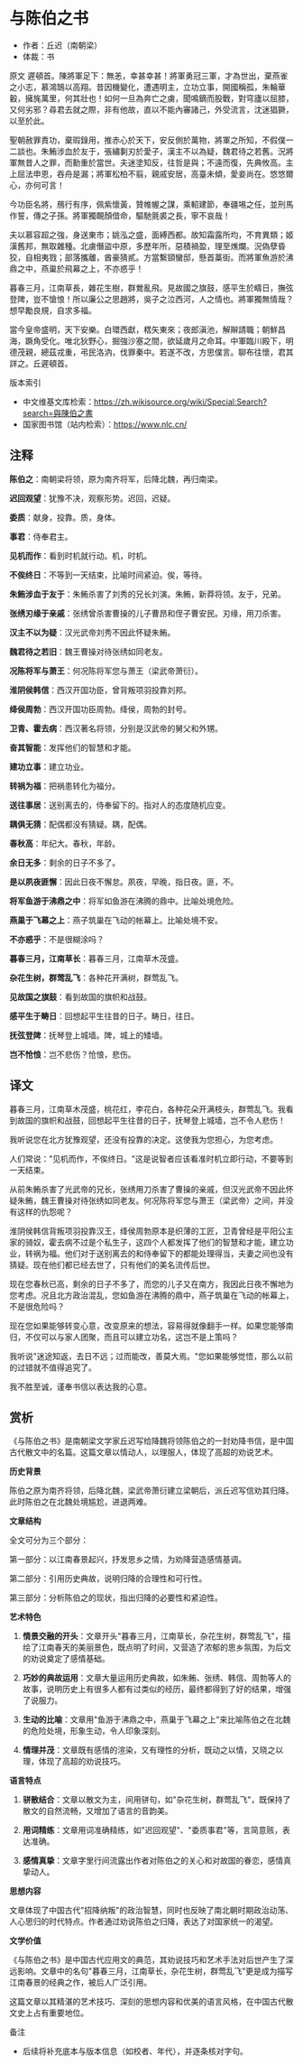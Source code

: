 <!--
 * @Author: ylmzfun ylmzfun@163.com
 * @Date: 2025-10-01 12:39:09
 * @LastEditors: ylmzfun ylmzfun@163.com
 * @LastEditTime: 2025-10-01 12:39:35
 * @FilePath: /诗词/与陈伯之书.md
 * @Description: 这是默认设置,请设置`customMade`, 打开koroFileHeader查看配置 进行设置: https://github.com/OBKoro1/koro1FileHeader/wiki/%E9%85%8D%E7%BD%AE
-->
# 与陈伯之书

- 作者：丘迟（南朝梁）
- 体裁：书

原文
遲頓首。陳將軍足下：無恙，幸甚幸甚！將軍勇冠三軍，才為世出，棄燕雀之小志，慕鴻鵠以高翔。昔因機變化，遭遇明主，立功立事，開國稱孤，朱輪華轂，擁旄萬里，何其壯也！如何一旦為奔亡之虜，聞鳴鏑而股戰，對穹廬以屈膝，又何劣邪？尋君去就之際，非有他故，直以不能內審諸己，外受流言，沈迷猖獗，以至於此。

聖朝赦罪責功，棄瑕錄用，推赤心於天下，安反側於萬物，將軍之所知，不假僕一二談也。朱鮪涉血於友于，張繡剚刃於愛子，漢主不以為疑，魏君待之若舊。況將軍無昔人之罪，而勳重於當世。夫迷塗知反，往哲是與；不遠而復，先典攸高。主上屈法申恩，吞舟是漏；將軍松柏不翦，親戚安居，高臺未傾，愛妾尚在。悠悠爾心，亦何可言！

今功臣名將，鴈行有序，佩紫懷黃，贊帷幄之謀，乘軺建節，奉疆埸之任，並刑馬作誓，傳之子孫。將軍獨靦顏借命，驅馳氈裘之長，寧不哀哉！

夫以慕容超之強，身送東市；姚泓之盛，面縛西都。故知霜露所均，不育異類；姬漢舊邦，無取雜種。北虜僭盜中原，多歷年所，惡積禍盈，理至燋爛。況偽孽昏狡，自相夷戮；部落攜離，酋豪猜貳。方當繫頸蠻邸，懸首藁街。而將軍魚游於沸鼎之中，燕巢於飛幕之上，不亦惑乎！

暮春三月，江南草長，雜花生樹，群鶯亂飛。見故國之旗鼓，感平生於疇日，撫弦登陴，豈不愴悢！所以廉公之思趙將，吳子之泣西河，人之情也。將軍獨無情哉？想早勵良規，自求多福。

當今皇帝盛明，天下安樂。白環西獻，楛矢東來；夜郎滇池，解辮請職；朝鮮昌海，蹶角受化。唯北狄野心，掘強沙塞之間，欲延歲月之命耳。中軍臨川殿下，明德茂親，總茲戎重，弔民洛汭，伐罪秦中。若遂不改，方思僕言。聊布往懷，君其詳之。丘遲頓首。

版本索引
- 中文维基文库检索：https://zh.wikisource.org/wiki/Special:Search?search=與陳伯之書
- 国家图书馆（站内检索）：https://www.nlc.cn/

## 注释

**陈伯之**：南朝梁将领，原为南齐将军，后降北魏，再归南梁。

**迟回观望**：犹豫不决，观察形势。迟回，迟疑。

**委质**：献身，投靠。质，身体。

**事君**：侍奉君主。

**见机而作**：看到时机就行动。机，时机。

**不俟终日**：不等到一天结束，比喻时间紧迫。俟，等待。

**朱鲔涉血于友于**：朱鲔杀害了刘秀的兄长刘演。朱鲔，新莽将领。友于，兄弟。

**张绣刃缘于亲戚**：张绣曾杀害曹操的儿子曹昂和侄子曹安民。刃缘，用刀杀害。

**汉主不以为疑**：汉光武帝刘秀不因此怀疑朱鲔。

**魏君待之若旧**：魏王曹操对待张绣如同老友。

**况陈将军与萧王**：何况陈将军您与萧王（梁武帝萧衍）。

**淮阴侯韩信**：西汉开国功臣，曾背叛项羽投靠刘邦。

**绛侯周勃**：西汉开国功臣周勃。绛侯，周勃的封号。

**卫青、霍去病**：西汉著名将领，分别是汉武帝的舅父和外甥。

**奋其智能**：发挥他们的智慧和才能。

**建功立事**：建立功业。

**转祸为福**：把祸患转化为福分。

**送往事居**：送别离去的，侍奉留下的。指对人的态度随机应变。

**耦俱无猜**：配偶都没有猜疑。耦，配偶。

**春秋高**：年纪大。春秋，年龄。

**余日无多**：剩余的日子不多了。

**是以夙夜匪懈**：因此日夜不懈怠。夙夜，早晚，指日夜。匪，不。

**将军鱼游于沸鼎之中**：将军如鱼游在沸腾的鼎中。比喻处境危险。

**燕巢于飞幕之上**：燕子筑巢在飞动的帐幕上。比喻处境不安。

**不亦惑乎**：不是很糊涂吗？

**暮春三月，江南草长**：暮春三月，江南草木茂盛。

**杂花生树，群莺乱飞**：各种花开满树，群莺乱飞。

**见故国之旗鼓**：看到故国的旗帜和战鼓。

**感平生于畴日**：回想起平生往昔的日子。畴日，往日。

**抚弦登陴**：抚琴登上城墙。陴，城上的矮墙。

**岂不怆悢**：岂不悲伤？怆悢，悲伤。

## 译文

暮春三月，江南草木茂盛，桃花红，李花白，各种花朵开满枝头，群莺乱飞。我看到故国的旗帜和战鼓，回想起平生往昔的日子，抚琴登上城墙，岂不令人悲伤！

我听说您在北方犹豫观望，还没有投靠的决定。这使我为您担心，为您考虑。

人们常说："见机而作，不俟终日。"这是说智者应该看准时机立即行动，不要等到一天结束。

从前朱鲔杀害了光武帝的兄长，张绣用刀杀害了曹操的亲戚，但汉光武帝不因此怀疑朱鲔，魏王曹操对待张绣如同老友。何况陈将军您与萧王（梁武帝）之间，并没有这样的仇怨呢？

淮阴侯韩信背叛项羽投靠汉王，绛侯周勃原本是织薄的工匠，卫青曾经是平阳公主家的骑奴，霍去病不过是个私生子，这四个人都发挥了他们的智慧和才能，建立功业，转祸为福。他们对于送别离去的和侍奉留下的都能处理得当，夫妻之间也没有猜疑。现在他们都已经去世了，只有他们的美名流传后世。

现在您春秋已高，剩余的日子不多了，而您的儿子又在南方，我因此日夜不懈地为您考虑。况且北方政治混乱，您如鱼游在沸腾的鼎中，燕子筑巢在飞动的帐幕上，不是很危险吗？

现在您如果能够转变心意，改变原来的想法，容易得就像翻手一样。如果您能够南归，不仅可以与家人团聚，而且可以建立功名，这岂不是上策吗？

我听说"迷途知返，去日不远；过而能改，善莫大焉。"您如果能够觉悟，那么以前的过错就不值得追究了。

我不胜至诚，谨奉书信以表达我的心意。

## 赏析

《与陈伯之书》是南朝梁文学家丘迟写给降魏将领陈伯之的一封劝降书信，是中国古代散文中的名篇。这篇文章以情动人，以理服人，体现了高超的劝说艺术。

**历史背景**

陈伯之原为南齐将领，后降北魏，梁武帝萧衍建立梁朝后，派丘迟写信劝其归降。此时陈伯之在北魏处境尴尬，进退两难。

**文章结构**

全文可分为三个部分：

第一部分：以江南春景起兴，抒发思乡之情，为劝降营造感情基调。

第二部分：引用历史典故，说明归降的合理性和可行性。

第三部分：分析陈伯之的现状，指出归降的必要性和紧迫性。

**艺术特色**

1. **情景交融的开头**：文章开头"暮春三月，江南草长，杂花生树，群莺乱飞"，描绘了江南春天的美丽景色，既点明了时间，又营造了浓郁的思乡氛围，为后文的劝说奠定了感情基础。

2. **巧妙的典故运用**：文章大量运用历史典故，如朱鲔、张绣、韩信、周勃等人的故事，说明历史上有很多人都有过类似的经历，最终都得到了好的结果，增强了说服力。

3. **生动的比喻**：文章用"鱼游于沸鼎之中，燕巢于飞幕之上"来比喻陈伯之在北魏的危险处境，形象生动，令人印象深刻。

4. **情理并茂**：文章既有感情的渲染，又有理性的分析，既动之以情，又晓之以理，体现了高超的劝说技巧。

**语言特点**

1. **骈散结合**：文章以散文为主，间用骈句，如"杂花生树，群莺乱飞"，既保持了散文的自然流畅，又增加了语言的音韵美。

2. **用词精练**：文章用词准确精练，如"迟回观望"、"委质事君"等，言简意赅，表达准确。

3. **感情真挚**：文章字里行间流露出作者对陈伯之的关心和对故国的眷恋，感情真挚动人。

**思想内容**

文章体现了中国古代"招降纳叛"的政治智慧，同时也反映了南北朝时期政治动荡、人心思归的时代特点。作者通过劝说陈伯之归降，表达了对国家统一的渴望。

**文学价值**

《与陈伯之书》是中国古代应用文的典范，其劝说技巧和艺术手法对后世产生了深远影响。文章中的名句"暮春三月，江南草长，杂花生树，群莺乱飞"更是成为描写江南春景的经典之作，被后人广泛引用。

这篇文章以其精湛的艺术技巧、深刻的思想内容和优美的语言风格，在中国古代散文史上占有重要地位。

备注
- 后续将补充底本与版本信息（如校者、年代），并逐条核对字句。